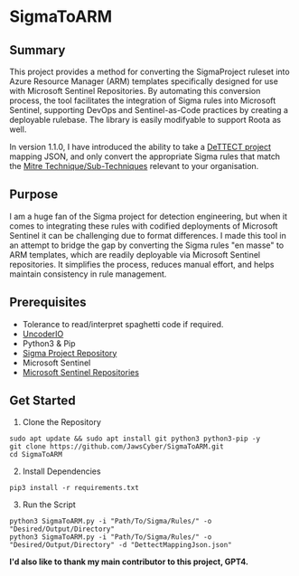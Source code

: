 # SigmaToARM

## Summary

This project provides a method for converting the SigmaProject ruleset into Azure Resource Manager (ARM) templates specifically designed for use with Microsoft Sentinel Repositories. By automating this conversion process, the tool facilitates the integration of Sigma rules into Microsoft Sentinel, supporting DevOps and Sentinel-as-Code practices by creating a deployable rulebase. The library is easily modifyable to support Roota as well.

In version 1.1.0, I have introduced the ability to take a [DeTTECT project](https://github.com/rabobank-cdc/DeTTECT) mapping JSON, and only convert the appropriate Sigma rules that match the [Mitre Technique/Sub-Techniques](https://attack.mitre.org/techniques/enterprise/) relevant to your organisation.

## Purpose

I am a huge fan of the Sigma project for detection engineering, but when it comes to integrating these rules with codified deployments of Microsoft Sentinel it can be challenging due to format differences. I made this tool in an attempt to bridge the gap by converting the Sigma rules "en masse" to ARM templates, which are readily deployable via Microsoft Sentinel repositories. It simplifies the process, reduces manual effort, and helps maintain consistency in rule management.

## Prerequisites
- Tolerance to read/interpret spaghetti code if required.
- [UncoderIO](https://github.com/UncoderIO/Uncoder_IO)
- Python3 & Pip
- [Sigma Project Repository](https://github.com/SigmaHQ/sigma)
- Microsoft Sentinel
- [Microsoft Sentinel Repositories](https://learn.microsoft.com/en-us/azure/sentinel/ci-cd?tabs=azure-devops)

## Get Started
1. Clone the Repository
```
sudo apt update && sudo apt install git python3 python3-pip -y
git clone https://github.com/JawsCyber/SigmaToARM.git
cd SigmaToARM
```
2. Install Dependencies
```
pip3 install -r requirements.txt
```
3. Run the Script
```
python3 SigmaToARM.py -i "Path/To/Sigma/Rules/" -o "Desired/Output/Directory"
python3 SigmaToARM.py -i "Path/To/Sigma/Rules/" -o "Desired/Output/Directory" -d "DettectMappingJson.json"
```


**I'd also like to thank my main contributor to this project, GPT4.**